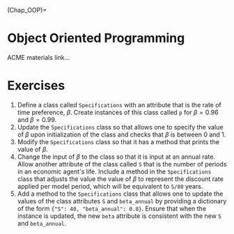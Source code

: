 (Chap_OOP)=


# Object Oriented Programming

ACME materials link...


# Exercises

1. Define a class called `Specifications` with an attribute that is the rate of time preference, $\beta$.  Create instances of this class called `p` for $\beta=0.96$ and $\beta=0.99$.
2. Update the `Specifications` class so that allows one to specify the value of $\beta$ upon initialization of the class and checks that $\beta$ is between 0 and 1.
3. Modify the `Specifications` class so that it has a method that prints the value of $\beta$.
4. Change the input of $\beta$ to the class so that it is input at an annual rate.  Allow another attribute of the class called `S` that is the number of periods in an economic agent's life.  Include a method in the `Specifications` class that adjusts the value  the value of $\beta$ to represent the discount rate applied per model period, which will be equivalent to `S/80` years.
5. Add a method to the `Specifications` class that allows one to update the values of the class attributes `S` and `beta_annual` by providing a dictionary of the form `{"S": 40, "beta_annual": 0.8}`.  Ensure that when the instance is updated, the new `beta` attribute is consistent with the new `S` and `beta_annual`.